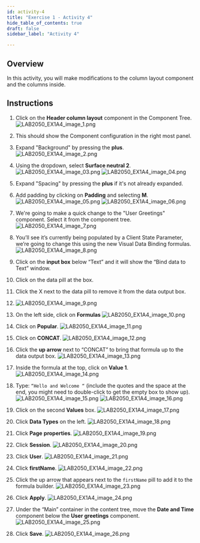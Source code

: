 ```yaml
---
id: activity-4
title: "Exercise 1 - Activity 4"
hide_table_of_contents: true
draft: false
sidebar_label: "Activity 4"

---
```


## Overview
In this activity, you will make modifications to the column layout component and the columns inside.

## Instructions
1. Click on the **Header column layout** component in the Component Tree.
![LAB2050_EX1A4_image_1.png](../images/LAB2050_EX1A4/LAB2050_EX1A4_image_1.png)

2. This should show the Component configuration in the right most panel.
3. Expand "Background" by pressing the **plus**.
![LAB2050_EX1A4_image_2.png](../images/LAB2050_EX1A4/LAB2050_EX1A4_image_2.png)

4. Using the dropdown, select **Surface neutral 2**.
![LAB2050_EX1A4_image_03.png](../images/LAB2050_EX1A4/LAB2050_EX1A4_image_03.png)
![LAB2050_EX1A4_image_04.png](../images/LAB2050_EX1A4/LAB2050_EX1A4_image_04.png)

5. Expand "Spacing" by pressing the **plus** if it's not already expanded.

6. Add padding by clicking on **Padding** and selecting **M**.
![LAB2050_EX1A4_image_05.png](../images/LAB2050_EX1A4/LAB2050_EX1A4_image_05.png)
![LAB2050_EX1A4_image_06.png](../images/LAB2050_EX1A4/LAB2050_EX1A4_image_06.png)

7. We're going to make a quick change to the "User Greetings" component. Select it from the component tree. 
![LAB2050_EX1A4_image_7.png](../images/LAB2050_EX1A4/LAB2050_EX1A4_image_7.png)

8. You’ll see it’s currently being populated by a Client State Parameter, we’re going to change this using the new Visual Data Binding formulas. 
![LAB2050_EX1A4_image_8.png](../images/LAB2050_EX1A4/LAB2050_EX1A4_image_8.png)

9.  Click on the **input box** below “Text” and it will show the “Bind data to Text” window. 
10. Click on the data pill at the box.
11. Click the X next to the data pill to remove it from the data output box.
12. ![LAB2050_EX1A4_image_9.png](../images/LAB2050_EX1A4/LAB2050_EX1A4_image_9.png)
13.	On the left side, click on **Formulas**
![LAB2050_EX1A4_image_10.png](../images/LAB2050_EX1A4/LAB2050_EX1A4_image_10.png)
 
14. Click on **Popular**.
![LAB2050_EX1A4_image_11.png](../images/LAB2050_EX1A4/LAB2050_EX1A4_image_11.png)

15. Click on **CONCAT**.
![LAB2050_EX1A4_image_12.png](../images/LAB2050_EX1A4/LAB2050_EX1A4_image_12.png)

16. Click the **up arrow** next to “CONCAT” to bring that formula up to the data output box.
![LAB2050_EX1A4_image_13.png](../images/LAB2050_EX1A4/LAB2050_EX1A4_image_13.png)

17. Inside the formula at the top, click on **Value 1**.
![LAB2050_EX1A4_image_14.png](../images/LAB2050_EX1A4/LAB2050_EX1A4_image_14.png)

18. Type: `“Hello and Welcome “` (include the quotes and the space at the end, you might need to double-click to get the empty box to show up).
![LAB2050_EX1A4_image_15.png](../images/LAB2050_EX1A4/LAB2050_EX1A4_image_15.png)
![LAB2050_EX1A4_image_16.png](../images/LAB2050_EX1A4/LAB2050_EX1A4_image_16.png)

18.	Click on the second **Values** box.
![LAB2050_EX1A4_image_17.png](../images/LAB2050_EX1A4/LAB2050_EX1A4_image_17.png)

19. Click **Data Types** on the left.
![LAB2050_EX1A4_image_18.png](../images/LAB2050_EX1A4/LAB2050_EX1A4_image_18.png)

20. Click **Page** **properties**.
![LAB2050_EX1A4_image_19.png](../images/LAB2050_EX1A4/LAB2050_EX1A4_image_19.png)

21. Click **Session**.
![LAB2050_EX1A4_image_20.png](../images/LAB2050_EX1A4/LAB2050_EX1A4_image_20.png)

22. Click **User**.
![LAB2050_EX1A4_image_21.png](../images/LAB2050_EX1A4/LAB2050_EX1A4_image_21.png)

23. Click **firstName**.
![LAB2050_EX1A4_image_22.png](../images/LAB2050_EX1A4/LAB2050_EX1A4_image_22.png)

24. Click the up arrow that appears next to the `firstName` pill to add it to the formula builder.
![LAB2050_EX1A4_image_23.png](../images/LAB2050_EX1A4/LAB2050_EX1A4_image_23.png)

25.	Click **Apply**.
![LAB2050_EX1A4_image_24.png](../images/LAB2050_EX1A4/LAB2050_EX1A4_image_24.png)

27.	Under the “Main” container in the content tree, move the **Date and Time** component below the **User greetings** component. 
![LAB2050_EX1A4_image_25.png](../images/LAB2050_EX1A4/LAB2050_EX1A4_image_25.png)

28. Click **Save**.
![LAB2050_EX1A4_image_26.png](../images/LAB2050_EX1A4/LAB2050_EX1A4_image_26.png)
